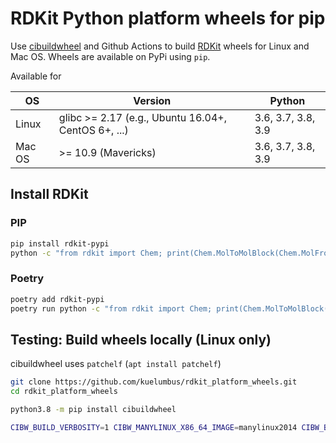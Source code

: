 # RDKit Python platform wheels for pip

Use [cibuildwheel](https://github.com/joerick/cibuildwheel) and Github Actions to build [RDKit](https://github.com/rdkit/rdkit) wheels for Linux and Mac OS. Wheels are available on PyPi using `pip`.

Available for

| OS | Version | Python |
| ----------- | ----------- | ----------- |
| Linux  | glibc >= 2.17 (e.g., Ubuntu 16.04+, CentOS 6+, ...) | 3.6, 3.7, 3.8, 3.9 |
| Mac OS | >= 10.9 (Mavericks)  | 3.6, 3.7, 3.8, 3.9 |

## Install RDKit 

### PIP

```bash
pip install rdkit-pypi
python -c "from rdkit import Chem; print(Chem.MolToMolBlock(Chem.MolFromSmiles('C1CCC1')))"
```

### Poetry
```bash
poetry add rdkit-pypi
poetry run python -c "from rdkit import Chem; print(Chem.MolToMolBlock(Chem.MolFromSmiles('C1CCC1')))"
```

## Testing: Build wheels locally (Linux only)

cibuildwheel uses `patchelf` (`apt install patchelf`) 

```bash
git clone https://github.com/kuelumbus/rdkit_platform_wheels.git
cd rdkit_platform_wheels

python3.8 -m pip install cibuildwheel

CIBW_BUILD_VERBOSITY=1 CIBW_MANYLINUX_X86_64_IMAGE=manylinux2014 CIBW_BEFORE_BUILD_LINUX="bash pre_linux.sh" cibuildwheel --platform linux --output-dir wheelhouse
```
